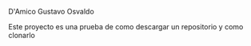 D'Amico Gustavo Osvaldo 

Este proyecto es una prueba de como descargar un repositorio y como clonarlo
